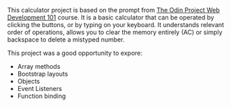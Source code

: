   <p>
    This calculator project is based on the prompt from
    <a
        href="https://www.theodinproject.com/courses/web-development-101/lessons/calculator"
        >The Odin Project Web Development 101</a
    >
    course. It is a basic calculator that can be operated by
    clicking the buttons, or by typing on your keyboard. It
    understands relevant order of operations, allows you to
    clear the memory entirely (AC) or simply backspace to
    delete a mistyped number.
</p>
<p>This project was a good opportunity to expore:</p>
<ul>
    <li>Array methods</li>
    <li>Bootstrap layouts</li>
    <li>Objects</li>
    <li>Event Listeners</li>
    <li>Function binding</li>
</ul>

